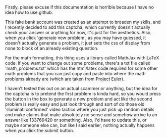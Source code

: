Firstly, please excuse if this documentation is horrible because I have
no idea how to use github.

This fake bank account was created as an attempt to broaden my skills,
and I recently decided to add this captcha, which currently doesn't actually
check your answer or anything for now, it's just for the aesthetics. Also, when you click
'generate new problem', as you may have guessed, it doesn't actually generate a problem,
it just sets the css of display from none to block of an already existing question.

For the math formatting, this thing uses a library called MathJax with LaTeX code.
If you want to change out some problems, there's a txt file called 'math_problems.txt'
which has the html/latex code required for some other math problems that you can just
copy and paste into where the math problems already are (which are taken from Project Euler).

I haven't tested this out on an actual scammer or anything, but the idea for the captcha is to
pretend the first problem is kinda hard, so you would press the button in the box to generate a
new problem and act like the second problem is really easy and just look through and sort
of do those old 'illuminati confirmed' video tactics where you just pick up random details
and make claims that make absolutely no sense and somehow arrive to an answer like 133769420
or something. Also, I'd have to update this, or maybe someone else can, but like I said earlier,
nothing actually happens when you click the submit button.
